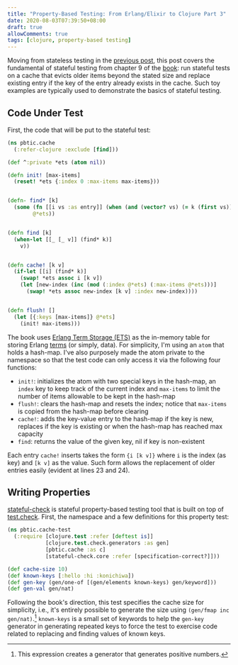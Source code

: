 ```yaml
---
title: "Property-Based Testing: From Erlang/Elixir to Clojure Part 3"
date: 2020-08-03T07:39:50+08:00
draft: true
allowComments: true
tags: [clojure, property-based testing]
---
```


Moving from stateless testing in the [previous post][prev], this post covers
the fundamental of stateful testing from chapter 9 of the [book][pbtpee]:
run stateful tests on a cache that evicts older items beyond the stated
size and replace existing entry if the key of the entry already exists in
the cache. Such toy examples are typically used to demonstrate the basics
of stateful testing.

## Code Under Test
First, the code that will be put to the stateful test:

```clojure {linenos=table, hl_lines=[23,24]}
(ns pbtic.cache
  (:refer-clojure :exclude [find]))

(def ^:private *ets (atom nil))

(defn init! [max-items]
  (reset! *ets {:index 0 :max-items max-items}))


(defn- find* [k]
  (some (fn [[i vs :as entry]] (when (and (vector? vs) (= k (first vs))) entry))
        @*ets))


(defn find [k]
  (when-let [[_ [_ v]] (find* k)]
    v))


(defn cache! [k v]
  (if-let [[i] (find* k)]
    (swap! *ets assoc i [k v])
    (let [new-index (inc (mod (:index @*ets) (:max-items @*ets)))]
      (swap! *ets assoc new-index [k v] :index new-index))))


(defn flush! []
  (let [{:keys [max-items]} @*ets]
    (init! max-items)))
```

The book uses [Erlang Term Storage (ETS)][ets] as the in-memory table for
storing Erlang [terms][erlang-term] (or simply, data). For simplicity, I'm
using an `atom` that holds a hash-map. I've also purposely made the atom
private to the namespace so that the test code can only access it via the
following four functions:

* `init!`: initializes the atom with two special keys in the hash-map, an
  `index` key to keep track of the current index and `max-items` to limit
  the number of items allowable to be kept in the hash-map
* `flush!`: clears the hash-map and resets the index; notice that `max-items`
  is copied from the hash-map before clearing
* `cache!`: adds the key-value entry to the hash-map if the key is new,
  replaces if the key is existing or when the hash-map has reached max capacity
* `find`: returns the value of the given key, nil if key is non-existent

Each entry `cache!` inserts takes the form `{i [k v]}` where `i` is the
index (as key) and `[k v]` as the value. Such form allows the replacement
of older entries easily (evident at lines 23 and 24).

## Writing Properties
[stateful-check][stateful-check] is stateful property-based testing tool
that is built on top of [test.check][test.check]. First, the namespace and
a few definitions for this property test:

```clojure
(ns pbtic.cache-test
  (:require [clojure.test :refer [deftest is]]
            [clojure.test.check.generators :as gen]
            [pbtic.cache :as c]
            [stateful-check.core :refer [specification-correct?]]))

(def cache-size 10)
(def known-keys [:hello :hi :konichiwa])
(def gen-key (gen/one-of [(gen/elements known-keys) gen/keyword]))
(def gen-val gen/nat)
```

Following the book's direction, this test specifies the cache size for
simplicity, i.e., it's entirely possible to generate the size using
`(gen/fmap inc gen/nat)`.[^1] `known-keys` is a small set of keywords to
help the `gen-key` generator in generating repeated keys to force the
test to exercise code related to replacing and finding values of known
keys.

[^1]: This expression creates a generator that generates positive numbers.


[prev]: ../2020-07-10-property-based-testing-from-elixir-to-clojure-part2/
[pbtpee]: https://pragprog.com/book/fhproper/property-based-testing-with-proper-erlang-and-elixir
[ets]: http://erlang.org/doc/man/ets.html
[erlang-term]: http://erlang.org/doc/reference_manual/data_types.html#term
[stateful-check]: https://github.com/czan/stateful-check
[test.check]: https://github.com/clojure/test.check
